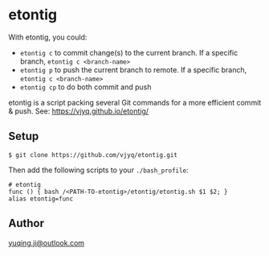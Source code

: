 # etontig

With etontig, you could:
- `etontig c` to commit change(s) to the current branch. If a specific branch, `etontig c <branch-name>`
- `etontig p` to push the current branch to remote. If a specific branch, `etontig c <branch-name>`
- `etontig cp` to do both commit and push

etontig is a script packing several Git commands for a more efficient commit & push. See: https://vjyq.github.io/etontig/

## Setup
```
$ git clone https://github.com/vjyq/etontig.git 
```

Then add the following scripts to your `./bash_profile`:
```
# etontig
func () { bash /<PATH-TO-etontig>/etontig/etontig.sh $1 $2; }
alias etontig=func
```

## Author
yuqing.ji@outlook.com